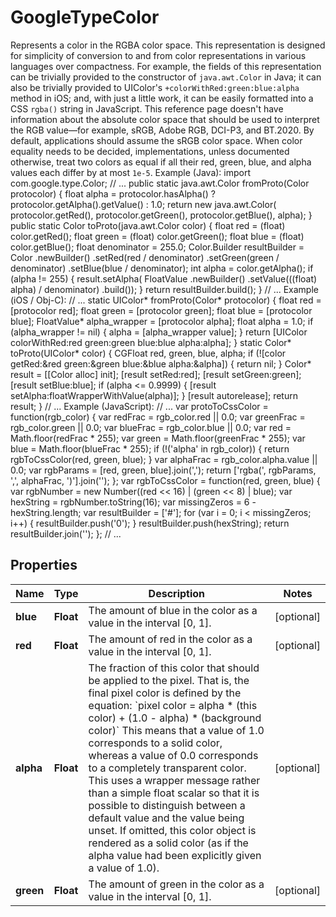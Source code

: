 

# GoogleTypeColor

Represents a color in the RGBA color space. This representation is designed for simplicity of conversion to and from color representations in various languages over compactness. For example, the fields of this representation can be trivially provided to the constructor of `java.awt.Color` in Java; it can also be trivially provided to UIColor's `+colorWithRed:green:blue:alpha` method in iOS; and, with just a little work, it can be easily formatted into a CSS `rgba()` string in JavaScript. This reference page doesn't have information about the absolute color space that should be used to interpret the RGB value—for example, sRGB, Adobe RGB, DCI-P3, and BT.2020. By default, applications should assume the sRGB color space. When color equality needs to be decided, implementations, unless documented otherwise, treat two colors as equal if all their red, green, blue, and alpha values each differ by at most `1e-5`. Example (Java): import com.google.type.Color; // ... public static java.awt.Color fromProto(Color protocolor) { float alpha = protocolor.hasAlpha() ? protocolor.getAlpha().getValue() : 1.0; return new java.awt.Color( protocolor.getRed(), protocolor.getGreen(), protocolor.getBlue(), alpha); } public static Color toProto(java.awt.Color color) { float red = (float) color.getRed(); float green = (float) color.getGreen(); float blue = (float) color.getBlue(); float denominator = 255.0; Color.Builder resultBuilder = Color .newBuilder() .setRed(red / denominator) .setGreen(green / denominator) .setBlue(blue / denominator); int alpha = color.getAlpha(); if (alpha != 255) { result.setAlpha( FloatValue .newBuilder() .setValue(((float) alpha) / denominator) .build()); } return resultBuilder.build(); } // ... Example (iOS / Obj-C): // ... static UIColor* fromProto(Color* protocolor) { float red = [protocolor red]; float green = [protocolor green]; float blue = [protocolor blue]; FloatValue* alpha_wrapper = [protocolor alpha]; float alpha = 1.0; if (alpha_wrapper != nil) { alpha = [alpha_wrapper value]; } return [UIColor colorWithRed:red green:green blue:blue alpha:alpha]; } static Color* toProto(UIColor* color) { CGFloat red, green, blue, alpha; if (![color getRed:&red green:&green blue:&blue alpha:&alpha]) { return nil; } Color* result = [[Color alloc] init]; [result setRed:red]; [result setGreen:green]; [result setBlue:blue]; if (alpha <= 0.9999) { [result setAlpha:floatWrapperWithValue(alpha)]; } [result autorelease]; return result; } // ... Example (JavaScript): // ... var protoToCssColor = function(rgb_color) { var redFrac = rgb_color.red || 0.0; var greenFrac = rgb_color.green || 0.0; var blueFrac = rgb_color.blue || 0.0; var red = Math.floor(redFrac * 255); var green = Math.floor(greenFrac * 255); var blue = Math.floor(blueFrac * 255); if (!('alpha' in rgb_color)) { return rgbToCssColor(red, green, blue); } var alphaFrac = rgb_color.alpha.value || 0.0; var rgbParams = [red, green, blue].join(','); return ['rgba(', rgbParams, ',', alphaFrac, ')'].join(''); }; var rgbToCssColor = function(red, green, blue) { var rgbNumber = new Number((red << 16) | (green << 8) | blue); var hexString = rgbNumber.toString(16); var missingZeros = 6 - hexString.length; var resultBuilder = ['#']; for (var i = 0; i < missingZeros; i++) { resultBuilder.push('0'); } resultBuilder.push(hexString); return resultBuilder.join(''); }; // ...

## Properties

| Name | Type | Description | Notes |
|------------ | ------------- | ------------- | -------------|
|**blue** | **Float** | The amount of blue in the color as a value in the interval [0, 1]. |  [optional] |
|**red** | **Float** | The amount of red in the color as a value in the interval [0, 1]. |  [optional] |
|**alpha** | **Float** | The fraction of this color that should be applied to the pixel. That is, the final pixel color is defined by the equation: &#x60;pixel color &#x3D; alpha * (this color) + (1.0 - alpha) * (background color)&#x60; This means that a value of 1.0 corresponds to a solid color, whereas a value of 0.0 corresponds to a completely transparent color. This uses a wrapper message rather than a simple float scalar so that it is possible to distinguish between a default value and the value being unset. If omitted, this color object is rendered as a solid color (as if the alpha value had been explicitly given a value of 1.0). |  [optional] |
|**green** | **Float** | The amount of green in the color as a value in the interval [0, 1]. |  [optional] |



